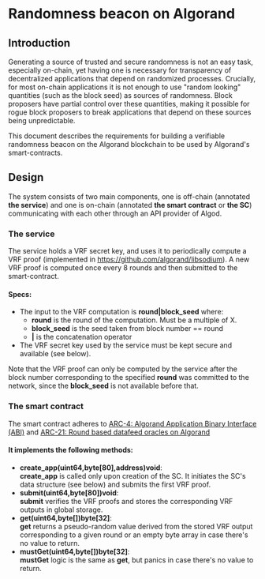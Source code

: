 # Randomness beacon on Algorand

## Introduction
Generating a source of trusted and secure randomness is not an easy task, especially on-chain, yet having one is necessary for transparency of decentralized applications that depend on randomized processes. Crucially, for most on-chain applications it is not enough to use "random looking" quantities (such as the block seed) as sources of randomness. Block proposers have partial control over these quantities, making it possible for rogue block proposers to break applications that depend on these sources being unpredictable.

This document describes the requirements for building a verifiable randomness beacon on the Algorand blockchain to be used by Algorand's smart-contracts.

## Design
The system consists of two main components, one is off-chain (annotated **the service**) and one is on-chain (annotated **the smart contract** or **the SC**) communicating with each other through an API provider of Algod.

### The service
The service holds a VRF secret key, and uses it to periodically compute a VRF proof (implemented in https://github.com/algorand/libsodium). A new VRF proof is computed once every 8 rounds and then submitted to the smart-contract.

#### Specs:
- The input to the VRF computation is **round|block_seed** where:
  - **round** is the round of the computation. Must be a multiple of X.
  - **block_seed** is the seed taken from block number == round
  - **|** is the concatenation operator
- The VRF secret key used by the service must be kept secure and available (see below).

Note that the VRF proof can only be computed by the service after the block number corresponding to the specified **round** was committed to the network, since the **block_seed** is not available before that.

### The smart contract
The smart contract adheres to [ARC-4: Algorand Application Binary Interface (ABI)](https://arc.algorand.foundation/ARCs/arc-0004) and [ARC-21: Round based datafeed oracles on Algorand](https://github.com/algorandfoundation/ARCs/pull/76)

#### It implements the following methods:
- **create_app(uint64,byte[80],address)void**:  
**create_app** is called only upon creation of the SC. It initiates the SC's data structure (see below) and submits the first VRF proof.
- **submit(uint64,byte[80])void**:  
**submit** verifies the VRF proofs and stores the corresponding VRF outputs in global storage.
- **get(uint64,byte[])byte[32]**:  
**get** returns a pseudo-random value derived from the stored VRF output corresponding to a given round or an empty byte array in case there's no value to return.
- **mustGet(uint64,byte[])byte[32]**:  
**mustGet** logic is the same as **get**, but panics in case there's no value to return.


